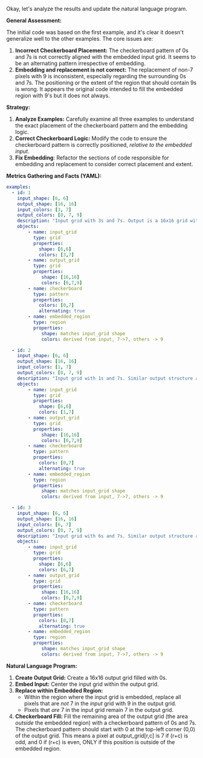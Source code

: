 Okay, let's analyze the results and update the natural language program.

**General Assessment:**

The initial code was based on the first example, and it's clear it doesn't generalize well to the other examples. The core issues are:

1.  **Incorrect Checkerboard Placement:** The checkerboard pattern of 0s and 7s is not correctly aligned with the embedded input grid. It seems to be an alternating pattern irrespective of embedding.
2. **Embedding and replacement is not correct:** The replacement of non-7 pixels with 9 is inconsistent, especially regarding the surrounding 0s and 7s. The positioning or the extent of the region that should contain 9s is wrong. It appears the original code intended to fill the embedded region with 9's but it does not always.

**Strategy:**

1.  **Analyze Examples:** Carefully examine all three examples to understand the exact placement of the checkerboard pattern and the embedding logic.
2.  **Correct Checkerboard Logic:** Modify the code to ensure the checkerboard pattern is correctly positioned, *relative to the embedded input*.
3. **Fix Embedding**: Refactor the sections of code responsible for embedding and replacement to consider correct placement and extent.

**Metrics Gathering and Facts (YAML):**


```yaml
examples:
  - id: 1
    input_shape: [6, 6]
    output_shape: [16, 16]
    input_colors: [3, 7]
    output_colors: [0, 7, 9]
    description: "Input grid with 3s and 7s. Output is a 16x16 grid with a checkerboard of 0s and 7s surrounding a central region. The central region corresponds to input size, where non-7 pixels in the input are replaced by 9, and 7 remains 7."
    objects:
        - name: input_grid
          type: grid
          properties:
            shape: [6,6]
            colors: [3,7]
        - name: output_grid
          type: grid
          properties:
             shape: [16,16]
             colors: [0,7,9]
        - name: checkerboard
          type: pattern
          properties:
            colors: [0,7]
            alternating: true
        - name: embedded_region
          type: region
          properties:
             shape: matches input_grid shape
             colors: derived from input, 7->7, others -> 9

  - id: 2
    input_shape: [6, 6]
    output_shape: [16, 16]
    input_colors: [1, 7]
    output_colors: [0, 7, 9]
    description: "Input grid with 1s and 7s. Similar output structure as example 1."
    objects:
        - name: input_grid
          type: grid
          properties:
            shape: [6,6]
            colors: [1,7]
        - name: output_grid
          type: grid
          properties:
             shape: [16,16]
             colors: [0,7,9]
        - name: checkerboard
          type: pattern
          properties:
            colors: [0,7]
            alternating: true
        - name: embedded_region
          type: region
          properties:
             shape: matches input_grid shape
             colors: derived from input, 7->7, others -> 9

  - id: 3
    input_shape: [6, 6]
    output_shape: [16, 16]
    input_colors: [6, 7]
    output_colors: [0, 7, 9]
    description: "Input grid with 6s and 7s. Similar output structure as example 1."
    objects:
        - name: input_grid
          type: grid
          properties:
            shape: [6,6]
            colors: [6,7]
        - name: output_grid
          type: grid
          properties:
             shape: [16,16]
             colors: [0,7,9]
        - name: checkerboard
          type: pattern
          properties:
            colors: [0,7]
            alternating: true
        - name: embedded_region
          type: region
          properties:
             shape: matches input_grid shape
             colors: derived from input, 7->7, others -> 9
```


**Natural Language Program:**

1.  **Create Output Grid:** Create a 16x16 output grid filled with 0s.
2.  **Embed Input:** Center the input grid within the output grid.
3.  **Replace within Embedded Region:**
    *   Within the region where the input grid is embedded, replace all pixels that are *not* 7 in the *input* grid with 9 in the output grid.
    *   Pixels that *are* 7 in the input grid remain 7 in the output grid.
4.  **Checkerboard Fill:** Fill the remaining area of the output grid (the area *outside* the embedded region) with a checkerboard pattern of 0s and 7s. The checkerboard pattern should start with 0 at the top-left corner (0,0) of the output grid. This means a pixel at output\_grid\[r,c] is 7 if (r+c) is odd, and 0 if (r+c) is even, ONLY if this position is outside of the embedded region.

